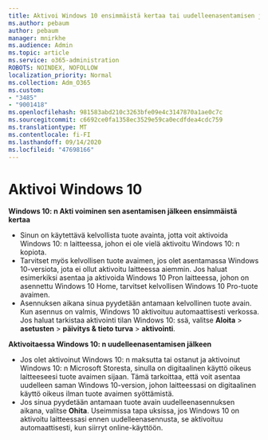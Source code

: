 ```yaml
---
title: Aktivoi Windows 10 ensimmäistä kertaa tai uudelleenasentamisen jälkeen
ms.author: pebaum
author: pebaum
manager: mnirkhe
ms.audience: Admin
ms.topic: article
ms.service: o365-administration
ROBOTS: NOINDEX, NOFOLLOW
localization_priority: Normal
ms.collection: Adm_O365
ms.custom:
- "3485"
- "9001418"
ms.openlocfilehash: 981583abd210c3263bfe09e4c3147870a1ae0c7c
ms.sourcegitcommit: c6692ce0fa1358ec3529e59ca0ecdfdea4cdc759
ms.translationtype: MT
ms.contentlocale: fi-FI
ms.lasthandoff: 09/14/2020
ms.locfileid: "47698166"
---
```

# <a name="activate-windows-10"></a>Aktivoi Windows 10

**Windows 10: n Akti voiminen sen asentamisen jälkeen ensimmäistä kertaa**

- Sinun on käytettävä kelvollista tuote avainta, jotta voit aktivoida Windows 10: n laitteessa, johon ei ole vielä aktivoitu Windows 10: n kopiota.
- Tarvitset myös kelvollisen tuote avaimen, jos olet asentamassa Windows 10-versiota, jota ei ollut aktivoitu laitteessa aiemmin. Jos haluat esimerkiksi asentaa ja aktivoida Windows 10 Pron laitteessa, johon on asennettu Windows 10 Home, tarvitset kelvollisen Windows 10 Pro-tuote avaimen.
- Asennuksen aikana sinua pyydetään antamaan kelvollinen tuote avain. Kun asennus on valmis, Windows 10 aktivoituu automaattisesti verkossa. Jos haluat tarkistaa aktivointi tilan Windows 10: ssä, valitse **Aloita** >  **asetusten**  >  **päivitys & tieto turva**  >  **aktivointi**.

**Aktivoitaessa Windows 10: n uudelleenasentamisen jälkeen**

- Jos olet aktivoinut Windows 10: n maksutta tai ostanut ja aktivoinut Windows 10: n Microsoft Storesta, sinulla on digitaalinen käyttö oikeus laitteeseesi tuote avaimen sijaan. Tämä tarkoittaa, että voit asentaa uudelleen saman Windows 10-version, johon laitteessasi on digitaalinen käyttö oikeus ilman tuote avaimen syöttämistä.
- Jos sinua pyydetään antamaan tuote avain uudelleenasennuksen aikana, valitse **Ohita**. Useimmissa tapa uksissa, jos Windows 10 on aktivoitu laitteessasi ennen uudelleenasennusta, se aktivoituu automaattisesti, kun siirryt online-käyttöön.
